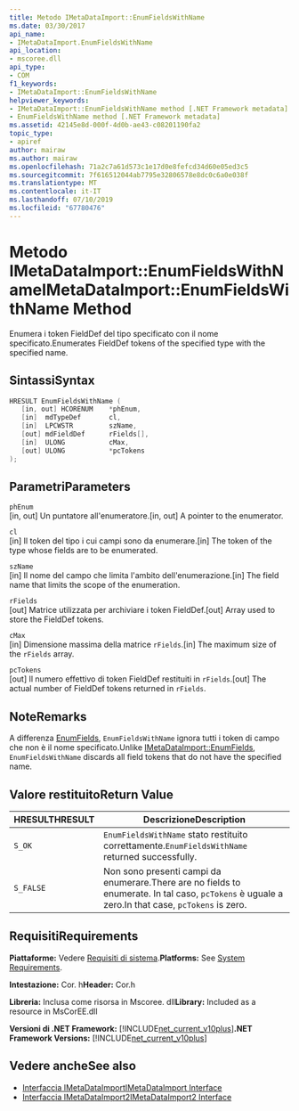 ```yaml
---
title: Metodo IMetaDataImport::EnumFieldsWithName
ms.date: 03/30/2017
api_name:
- IMetaDataImport.EnumFieldsWithName
api_location:
- mscoree.dll
api_type:
- COM
f1_keywords:
- IMetaDataImport::EnumFieldsWithName
helpviewer_keywords:
- IMetaDataImport::EnumFieldsWithName method [.NET Framework metadata]
- EnumFieldsWithName method [.NET Framework metadata]
ms.assetid: 42145e8d-000f-4d0b-ae43-c08201190fa2
topic_type:
- apiref
author: mairaw
ms.author: mairaw
ms.openlocfilehash: 71a2c7a61d573c1e17d0e8fefcd34d60e05ed3c5
ms.sourcegitcommit: 7f616512044ab7795e32806578e8dc0c6a0e038f
ms.translationtype: MT
ms.contentlocale: it-IT
ms.lasthandoff: 07/10/2019
ms.locfileid: "67780476"
---
```

# <a name="imetadataimportenumfieldswithname-method"></a><span data-ttu-id="a08f4-102">Metodo IMetaDataImport::EnumFieldsWithName</span><span class="sxs-lookup"><span data-stu-id="a08f4-102">IMetaDataImport::EnumFieldsWithName Method</span></span>
<span data-ttu-id="a08f4-103">Enumera i token FieldDef del tipo specificato con il nome specificato.</span><span class="sxs-lookup"><span data-stu-id="a08f4-103">Enumerates FieldDef tokens of the specified type with the specified name.</span></span>  
  
## <a name="syntax"></a><span data-ttu-id="a08f4-104">Sintassi</span><span class="sxs-lookup"><span data-stu-id="a08f4-104">Syntax</span></span>  
  
```cpp  
HRESULT EnumFieldsWithName (  
   [in, out] HCORENUM    *phEnum,   
   [in]  mdTypeDef       cl,   
   [in]  LPCWSTR         szName,   
   [out] mdFieldDef      rFields[],   
   [in]  ULONG           cMax,   
   [out] ULONG           *pcTokens   
);  
```  
  
## <a name="parameters"></a><span data-ttu-id="a08f4-105">Parametri</span><span class="sxs-lookup"><span data-stu-id="a08f4-105">Parameters</span></span>  
 `phEnum`  
 <span data-ttu-id="a08f4-106">[in, out] Un puntatore all'enumeratore.</span><span class="sxs-lookup"><span data-stu-id="a08f4-106">[in, out] A pointer to the enumerator.</span></span>  
  
 `cl`  
 <span data-ttu-id="a08f4-107">[in] Il token del tipo i cui campi sono da enumerare.</span><span class="sxs-lookup"><span data-stu-id="a08f4-107">[in] The token of the type whose fields are to be enumerated.</span></span>  
  
 `szName`  
 <span data-ttu-id="a08f4-108">[in] Il nome del campo che limita l'ambito dell'enumerazione.</span><span class="sxs-lookup"><span data-stu-id="a08f4-108">[in] The field name that limits the scope of the enumeration.</span></span>  
  
 `rFields`  
 <span data-ttu-id="a08f4-109">[out] Matrice utilizzata per archiviare i token FieldDef.</span><span class="sxs-lookup"><span data-stu-id="a08f4-109">[out] Array used to store the FieldDef tokens.</span></span>  
  
 `cMax`  
 <span data-ttu-id="a08f4-110">[in] Dimensione massima della matrice `rFields`.</span><span class="sxs-lookup"><span data-stu-id="a08f4-110">[in] The maximum size of the `rFields` array.</span></span>  
  
 `pcTokens`  
 <span data-ttu-id="a08f4-111">[out] Il numero effettivo di token FieldDef restituiti in `rFields`.</span><span class="sxs-lookup"><span data-stu-id="a08f4-111">[out] The actual number of FieldDef tokens returned in `rFields`.</span></span>  
  
## <a name="remarks"></a><span data-ttu-id="a08f4-112">Note</span><span class="sxs-lookup"><span data-stu-id="a08f4-112">Remarks</span></span>  
 <span data-ttu-id="a08f4-113">A differenza [EnumFields](../../../../docs/framework/unmanaged-api/metadata/imetadataimport-enumfields-method.md), `EnumFieldsWithName` ignora tutti i token di campo che non è il nome specificato.</span><span class="sxs-lookup"><span data-stu-id="a08f4-113">Unlike [IMetaDataImport::EnumFields](../../../../docs/framework/unmanaged-api/metadata/imetadataimport-enumfields-method.md), `EnumFieldsWithName` discards all field tokens that do not have the specified name.</span></span>  
  
## <a name="return-value"></a><span data-ttu-id="a08f4-114">Valore restituito</span><span class="sxs-lookup"><span data-stu-id="a08f4-114">Return Value</span></span>  
  
|<span data-ttu-id="a08f4-115">HRESULT</span><span class="sxs-lookup"><span data-stu-id="a08f4-115">HRESULT</span></span>|<span data-ttu-id="a08f4-116">Descrizione</span><span class="sxs-lookup"><span data-stu-id="a08f4-116">Description</span></span>|  
|-------------|-----------------|  
|`S_OK`|<span data-ttu-id="a08f4-117">`EnumFieldsWithName` stato restituito correttamente.</span><span class="sxs-lookup"><span data-stu-id="a08f4-117">`EnumFieldsWithName` returned successfully.</span></span>|  
|`S_FALSE`|<span data-ttu-id="a08f4-118">Non sono presenti campi da enumerare.</span><span class="sxs-lookup"><span data-stu-id="a08f4-118">There are no fields to enumerate.</span></span> <span data-ttu-id="a08f4-119">In tal caso, `pcTokens` è uguale a zero.</span><span class="sxs-lookup"><span data-stu-id="a08f4-119">In that case, `pcTokens` is zero.</span></span>|  
  
## <a name="requirements"></a><span data-ttu-id="a08f4-120">Requisiti</span><span class="sxs-lookup"><span data-stu-id="a08f4-120">Requirements</span></span>  
 <span data-ttu-id="a08f4-121">**Piattaforme:** Vedere [Requisiti di sistema](../../../../docs/framework/get-started/system-requirements.md).</span><span class="sxs-lookup"><span data-stu-id="a08f4-121">**Platforms:** See [System Requirements](../../../../docs/framework/get-started/system-requirements.md).</span></span>  
  
 <span data-ttu-id="a08f4-122">**Intestazione:** Cor. h</span><span class="sxs-lookup"><span data-stu-id="a08f4-122">**Header:** Cor.h</span></span>  
  
 <span data-ttu-id="a08f4-123">**Libreria:** Inclusa come risorsa in Mscoree. dll</span><span class="sxs-lookup"><span data-stu-id="a08f4-123">**Library:** Included as a resource in MsCorEE.dll</span></span>  
  
 <span data-ttu-id="a08f4-124">**Versioni di .NET Framework:** [!INCLUDE[net_current_v10plus](../../../../includes/net-current-v10plus-md.md)]</span><span class="sxs-lookup"><span data-stu-id="a08f4-124">**.NET Framework Versions:** [!INCLUDE[net_current_v10plus](../../../../includes/net-current-v10plus-md.md)]</span></span>  
  
## <a name="see-also"></a><span data-ttu-id="a08f4-125">Vedere anche</span><span class="sxs-lookup"><span data-stu-id="a08f4-125">See also</span></span>

- [<span data-ttu-id="a08f4-126">Interfaccia IMetaDataImport</span><span class="sxs-lookup"><span data-stu-id="a08f4-126">IMetaDataImport Interface</span></span>](../../../../docs/framework/unmanaged-api/metadata/imetadataimport-interface.md)
- [<span data-ttu-id="a08f4-127">Interfaccia IMetaDataImport2</span><span class="sxs-lookup"><span data-stu-id="a08f4-127">IMetaDataImport2 Interface</span></span>](../../../../docs/framework/unmanaged-api/metadata/imetadataimport2-interface.md)
